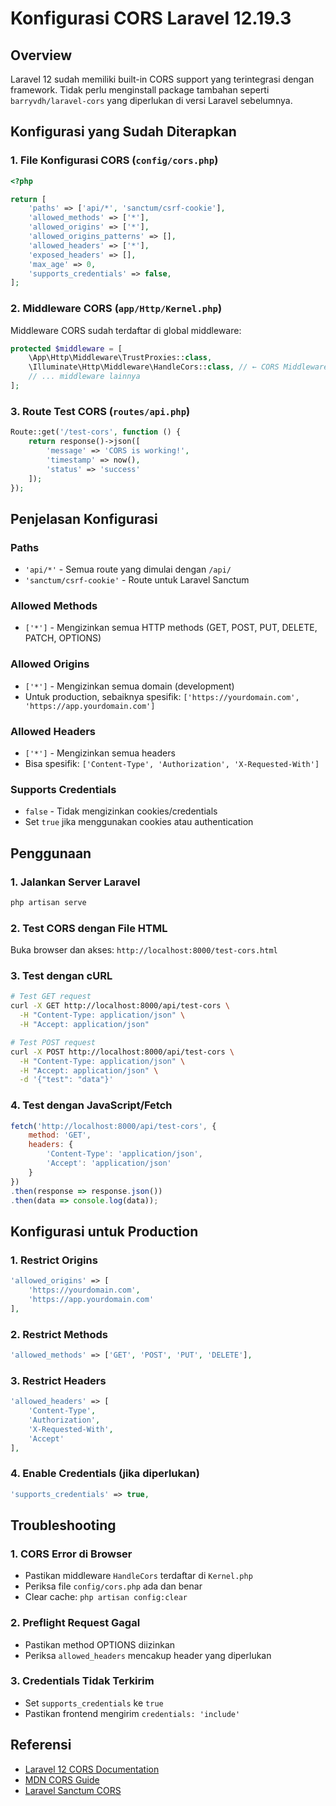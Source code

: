# Konfigurasi CORS Laravel 12.19.3

## Overview
Laravel 12 sudah memiliki built-in CORS support yang terintegrasi dengan framework. Tidak perlu menginstall package tambahan seperti `barryvdh/laravel-cors` yang diperlukan di versi Laravel sebelumnya.

## Konfigurasi yang Sudah Diterapkan

### 1. File Konfigurasi CORS (`config/cors.php`)
```php
<?php

return [
    'paths' => ['api/*', 'sanctum/csrf-cookie'],
    'allowed_methods' => ['*'],
    'allowed_origins' => ['*'],
    'allowed_origins_patterns' => [],
    'allowed_headers' => ['*'],
    'exposed_headers' => [],
    'max_age' => 0,
    'supports_credentials' => false,
];
```

### 2. Middleware CORS (`app/Http/Kernel.php`)
Middleware CORS sudah terdaftar di global middleware:
```php
protected $middleware = [
    \App\Http\Middleware\TrustProxies::class,
    \Illuminate\Http\Middleware\HandleCors::class, // ← CORS Middleware
    // ... middleware lainnya
];
```

### 3. Route Test CORS (`routes/api.php`)
```php
Route::get('/test-cors', function () {
    return response()->json([
        'message' => 'CORS is working!',
        'timestamp' => now(),
        'status' => 'success'
    ]);
});
```

## Penjelasan Konfigurasi

### Paths
- `'api/*'` - Semua route yang dimulai dengan `/api/`
- `'sanctum/csrf-cookie'` - Route untuk Laravel Sanctum

### Allowed Methods
- `['*']` - Mengizinkan semua HTTP methods (GET, POST, PUT, DELETE, PATCH, OPTIONS)

### Allowed Origins
- `['*']` - Mengizinkan semua domain (development)
- Untuk production, sebaiknya spesifik: `['https://yourdomain.com', 'https://app.yourdomain.com']`

### Allowed Headers
- `['*']` - Mengizinkan semua headers
- Bisa spesifik: `['Content-Type', 'Authorization', 'X-Requested-With']`

### Supports Credentials
- `false` - Tidak mengizinkan cookies/credentials
- Set `true` jika menggunakan cookies atau authentication

## Penggunaan

### 1. Jalankan Server Laravel
```bash
php artisan serve
```

### 2. Test CORS dengan File HTML
Buka browser dan akses: `http://localhost:8000/test-cors.html`

### 3. Test dengan cURL
```bash
# Test GET request
curl -X GET http://localhost:8000/api/test-cors \
  -H "Content-Type: application/json" \
  -H "Accept: application/json"

# Test POST request
curl -X POST http://localhost:8000/api/test-cors \
  -H "Content-Type: application/json" \
  -H "Accept: application/json" \
  -d '{"test": "data"}'
```

### 4. Test dengan JavaScript/Fetch
```javascript
fetch('http://localhost:8000/api/test-cors', {
    method: 'GET',
    headers: {
        'Content-Type': 'application/json',
        'Accept': 'application/json'
    }
})
.then(response => response.json())
.then(data => console.log(data));
```

## Konfigurasi untuk Production

### 1. Restrict Origins
```php
'allowed_origins' => [
    'https://yourdomain.com',
    'https://app.yourdomain.com'
],
```

### 2. Restrict Methods
```php
'allowed_methods' => ['GET', 'POST', 'PUT', 'DELETE'],
```

### 3. Restrict Headers
```php
'allowed_headers' => [
    'Content-Type',
    'Authorization',
    'X-Requested-With',
    'Accept'
],
```

### 4. Enable Credentials (jika diperlukan)
```php
'supports_credentials' => true,
```

## Troubleshooting

### 1. CORS Error di Browser
- Pastikan middleware `HandleCors` terdaftar di `Kernel.php`
- Periksa file `config/cors.php` ada dan benar
- Clear cache: `php artisan config:clear`

### 2. Preflight Request Gagal
- Pastikan method OPTIONS diizinkan
- Periksa `allowed_headers` mencakup header yang diperlukan

### 3. Credentials Tidak Terkirim
- Set `supports_credentials` ke `true`
- Pastikan frontend mengirim `credentials: 'include'`

## Referensi
- [Laravel 12 CORS Documentation](https://laravel.com/docs/12.x/http-client#cors)
- [MDN CORS Guide](https://developer.mozilla.org/en-US/docs/Web/HTTP/CORS)
- [Laravel Sanctum CORS](https://laravel.com/docs/12.x/sanctum#cors) 